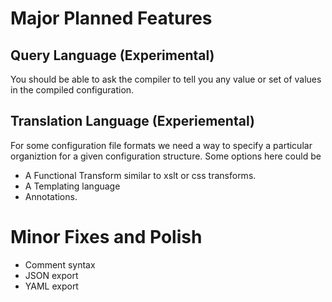 # Major Planned Features

## Query Language (Experimental)

You should be able to ask the compiler to tell you any value or set of values in the
compiled configuration.

## Translation Language (Experiemental)

For some configuration file formats we need a way to specify a particular
organiztion for a given configuration structure. Some options here could be
 
* A Functional Transform similar to xslt or css transforms.
* A Templating language
* Annotations.

# Minor Fixes and Polish

* Comment syntax
* JSON export
* YAML export